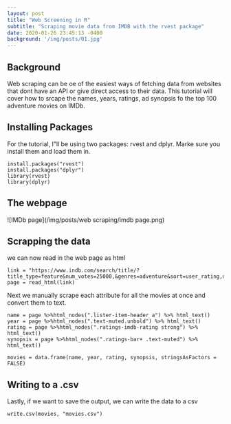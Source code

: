 ```yaml
---
layout: post
title: "Web Screening in R"
subtitle: "Scraping movie data from IMDB with the rvest package"
date: 2020-01-26 23:45:13 -0400
background: '/img/posts/01.jpg'
---
```


## Background
Web scraping can be oe of the easiest ways of fetching data from websites that dont have an API or give direct access to their data. This tutorial will cover how to srcape the names, years, ratings, ad synopsis fo the top 100 adventure movies on IMDb.

## Installing Packages
For the tutorial, I"ll be using two packages: rvest and dplyr. Marke sure you install them and load them in.
```
install.packages("rvest") 
install.packages("dplyr")
library(rvest)
library(dplyr)
```

## The webpage
![IMDb page](/img/posts/web scraping/imdb page.png)

## Scrapping the data
we can now read in the web page as html
```
link = "https://www.indb.com/search/title/?title_type=feature&num_votes=25000,&genres=adventure&sort=user_rating,desc"
page = read_html(link)
```

Next we manually scrape each attribute for all the movies at once and convert them to text. 
```
name = page %>%html_nodes(".lister-item-header a") %>% html_text()
year = page %>%html_nodes(".text-muted.unbold") %>% html_text()
rating = page %>%html_nodes(".ratings-imdb-rating strong") %>% html_text()
synopsis = page %>%html_nodes(".ratings-bar+ .text-muted") %>% html_text()

movies = data.frame(name, year, rating, synopsis, stringsAsFactors = FALSE)
```

## Writing to a .csv
Lastly, if we want to save the output, we can write the data to a csv
```
write.csv(movies, "movies.csv")
```
